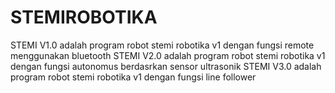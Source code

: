 # STEMIROBOTIKA

STEMI V1.0 adalah program robot stemi robotika v1 dengan fungsi remote menggunakan bluetooth
STEMI V2.0 adalah program robot stemi robotika v1 dengan fungsi autonomus berdasrkan sensor ultrasonik
STEMI V3.0 adalah program robot stemi robotika v1 dengan fungsi line follower
